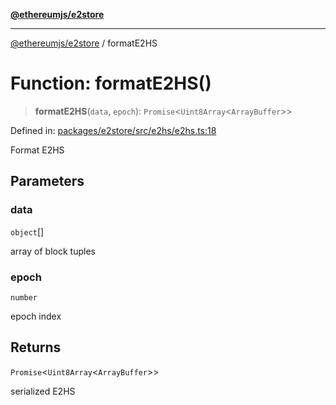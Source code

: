 [**@ethereumjs/e2store**](../README.md)

***

[@ethereumjs/e2store](../README.md) / formatE2HS

# Function: formatE2HS()

> **formatE2HS**(`data`, `epoch`): `Promise`\<`Uint8Array`\<`ArrayBuffer`\>\>

Defined in: [packages/e2store/src/e2hs/e2hs.ts:18](https://github.com/ethereumjs/ethereumjs-monorepo/blob/master/packages/e2store/src/e2hs/e2hs.ts#L18)

Format E2HS

## Parameters

### data

`object`[]

array of block tuples

### epoch

`number`

epoch index

## Returns

`Promise`\<`Uint8Array`\<`ArrayBuffer`\>\>

serialized E2HS
